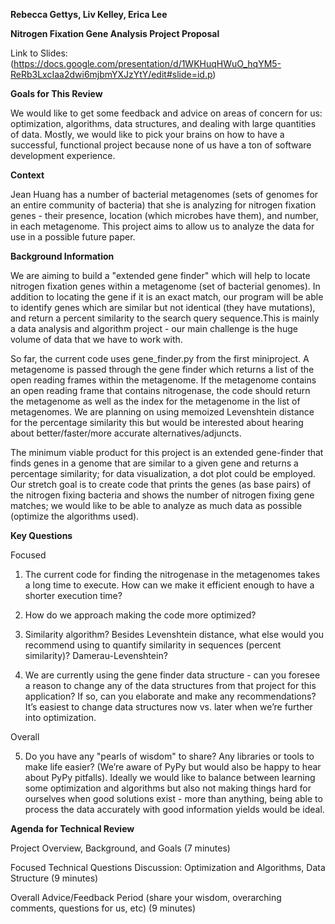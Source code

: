 **Rebecca Gettys, Liv Kelley, Erica Lee**

**Nitrogen Fixation Gene Analysis Project Proposal**

Link to Slides: (https://docs.google.com/presentation/d/1WKHuqHWuO_hqYM5-ReRb3LxcIaa2dwi6mjbmYXJzYtY/edit#slide=id.p)

**Goals for This Review**

We would like to get some feedback and advice on areas of concern for us: optimization, algorithms, data structures, and dealing with large quantities of data. Mostly, we would like to pick your brains on how to have a successful, functional project because none of us have a ton of software development experience.

**Context**

Jean Huang has a number of bacterial metagenomes (sets of genomes for an entire community of bacteria) that she is analyzing for nitrogen fixation genes - their presence, location (which microbes have them), and number, in each metagenome. This project aims to allow us to analyze the data for use in a possible future paper. 

**Background Information**

We are aiming to build a "extended gene finder" which will help to locate nitrogen fixation genes within a metagenome (set of bacterial genomes). In addition to locating the gene if it is an exact match, our program will be able to identify genes which are similar but not identical (they have mutations), and return a percent similarity to the search query sequence.This is mainly a data analysis and algorithm project - our main challenge is the huge volume of data that we have to work with. 

So far, the current code uses gene_finder.py from the first miniproject. A metagenome is passed through the gene finder which returns a list of the open reading frames within the metagenome. If the metagenome contains an open reading frame that contains nitrogenase, the code should return the metagenome as well as the index for the metagenome in the list of metagenomes.  We are planning on using memoized Levenshtein distance for the percentage similarity this but would be interested about hearing about better/faster/more accurate alternatives/adjuncts.

The minimum viable product for this project is an extended gene-finder that finds genes in a genome that are similar to a given gene and returns a percentage similarity; for data visualization, a dot plot could be employed. Our stretch goal is to create code that prints the genes (as base pairs) of the nitrogen fixing bacteria and shows the number of nitrogen fixing gene matches; we would like to be able to analyze as much data as possible (optimize the algorithms used).

**Key Questions**

Focused

1. The current code for finding the nitrogenase in the metagenomes takes a long time to execute. How can we make it efficient enough to have a shorter execution time?

2. How do we approach making the code more optimized?

3. Similarity algorithm? Besides Levenshtein distance, what else would you recommend using to quantify similarity in sequences (percent similarity)? Damerau-Levenshtein?

4. We are currently using the gene finder data structure - can you foresee a reason to change any of the data structures from that project for this application? If so, can you elaborate and make any recommendations? It’s easiest to change data structures now vs. later when we’re further into optimization.

Overall

5. Do you have any "pearls of wisdom" to share? Any libraries or tools to make life easier? (We’re aware of PyPy but would also be happy to hear about PyPy pitfalls). Ideally we would like to balance between learning some optimization and algorithms but also not making things hard for ourselves when good solutions exist - more than anything, being able to process the data accurately with good information yields would be ideal.

**Agenda for Technical Review**

Project Overview, Background, and Goals (7 minutes)

Focused Technical Questions Discussion: Optimization and Algorithms, Data Structure (9 minutes)		

Overall Advice/Feedback Period (share your wisdom, overarching comments, questions for us, etc) (9 minutes)

